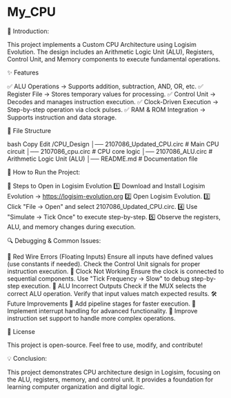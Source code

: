 # My_CPU

📖 Introduction:

This project implements a Custom CPU Architecture using Logisim Evolution. The design includes an Arithmetic Logic Unit (ALU), Registers, Control Unit, and Memory components to execute fundamental operations.


✨ Features

✅ ALU Operations → Supports addition, subtraction, AND, OR, etc.
✅ Register File → Stores temporary values for processing.
✅ Control Unit → Decodes and manages instruction execution.
✅ Clock-Driven Execution → Step-by-step operation via clock pulses.
✅ RAM & ROM Integration → Supports instruction and data storage.

📂 File Structure

bash
Copy
Edit
/CPU_Design
│── 2107086_Updated_CPU.circ  # Main CPU circuit
│── 2107086_cpu.circ          # CPU core logic
│── 2107086_ALU.circ          # Arithmetic Logic Unit (ALU)
│── README.md                 # Documentation file


🚀 How to Run the Project:

🔹 Steps to Open in Logisim Evolution
1️⃣ Download and Install Logisim Evolution → https://logisim-evolution.org
2️⃣ Open Logisim Evolution.
3️⃣ Click "File → Open" and select 2107086_Updated_CPU.circ.
4️⃣ Use "Simulate → Tick Once" to execute step-by-step.
5️⃣ Observe the registers, ALU, and memory changes during execution.

🔍 Debugging & Common Issues:

🔹 Red Wire Errors (Floating Inputs)
Ensure all inputs have defined values (use constants if needed).
Check the Control Unit signals for proper instruction execution.
🔹 Clock Not Working
Ensure the clock is connected to sequential components.
Use "Tick Frequency → Slow" to debug step-by-step execution.
🔹 ALU Incorrect Outputs
Check if the MUX selects the correct ALU operation.
Verify that input values match expected results.
🛠 Future Improvements
🚀 Add pipeline stages for faster execution.
🚀 Implement interrupt handling for advanced functionality.
🚀 Improve instruction set support to handle more complex operations.

📜 License

This project is open-source. Feel free to use, modify, and contribute!


💡 Conclusion:

This project demonstrates CPU architecture design in Logisim, focusing on the ALU, registers, memory, and control unit. It provides a foundation for learning computer organization and digital logic.
